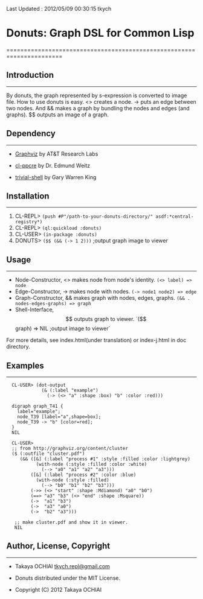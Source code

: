 Last Updated : 2012/05/09 00:30:15 tkych

# Donuts: Graph DSL for Common Lisp
======================================================================


## Introduction
----------------------------------------------------------------------

By donuts, the graph represented by s-expression is converted to image file.
How to use donuts is easy.
<> creates a node.
-> puts an edge between two nodes.
And && makes a graph by bundling the nodes and edges (and graphs).
$$ outputs an image of a graph.


## Dependency
----------------------------------------------------------------------

* [Graphviz](http://www.graphviz.org/) by AT&T Research Labs

* [cl-ppcre](http://weitz.de/cl-ppcre/) by Dr. Edmund Weitz

* [trivial-shell](http://www.quicklisp.org/) by Gary Warren King



## Installation
----------------------------------------------------------------------

1.  CL-REPL> `(push #P"/path-to-your-donuts-directory/" asdf:*central-registry*)`
2.  CL-REPL> `(ql:quickload :donuts)`
3.  CL-USER> `(in-package :donuts)`
4.  DONUTS> `($$ (&& (-> 1 2)))`  ;output graph image to viewer

 [quicklisp]: http://www.quicklisp.org/



## Usage
----------------------------------------------------------------------

* Node-Constructor, <> makes node from node's identity.   `(<> label) => node`
* Edge-Constructor, -> makes node with nodes.   `(-> node1 node2) => edge`
* Graph-Constructor, && makes graph with nodes, edges, graphs.   `(&& . nodes-edges-graphs) => graph`
* Shell-Interface, $$ outputs graph to viewer.   `($$ graph) => NIL ;output image to viewer`

For more details, see index.html(under translation) or index-j.html in doc directory.



## Examples
----------------------------------------------------------------------

      CL-USER> (dot-output
                 (& (:label "example")
                   (-> (<> "a" :shape :box) "b" :color :red)))

      digraph graph_T41 {
        label="example";
        node_T39 [label="a",shape=box];
        node_T39 -> "b" [color=red];
      }
      NIL

      CL-USER> 
      ;; from http://graphviz.org/content/cluster
      ($ (:outfile "cluster.pdf")
         (&& ([&] (:label "process #1" :style :filled :color :lightgrey)
               (with-node (:style :filled :color :white)
                 (--> "a0" "a1" "a2" "a3")))
             ([&] (:label "process #2" :color :blue)
               (with-node (:style :filled)
                 (--> "b0" "b1" "b2" "b3")))
             (->> (<> "start" :shape :Mdiamond) "a0" "b0")
             (==> "a3" "b3" (<> "end" :shape :Msquare))
             (->  "a1" "b3")
             (->  "a3" "a0")
             (->  "b2" "a3")))

       ;; make cluster.pdf and show it in viewer.
       NIL


## Author, License, Copyright
----------------------------------------------------------------------

* Takaya OCHIAI <tkych.repl@gmail.com>

* Donuts distributed under the MIT License.

* Copyright (C) 2012 Takaya OCHIAI